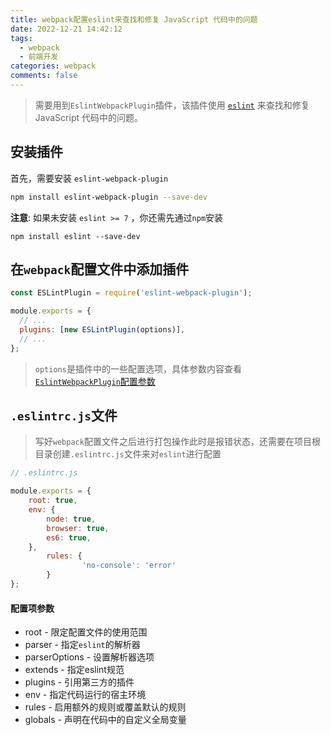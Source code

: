```yaml
---
title: webpack配置eslint来查找和修复 JavaScript 代码中的问题
date: 2022-12-21 14:42:12
tags:
  - webpack
  - 前端开发
categories: webpack
comments: false
---
```


> 需要用到`EslintWebpackPlugin`插件，该插件使用 [`eslint`](https://eslint.org/) 来查找和修复 JavaScript 代码中的问题。

## 安装插件

首先，需要安装 `eslint-webpack-plugin`

```bash
npm install eslint-webpack-plugin --save-dev
```

**注意**: 如果未安装 `eslint >= 7` ，你还需先通过` npm `安装

```
npm install eslint --save-dev
```

## 在`webpack`配置文件中添加插件

```javascript
const ESLintPlugin = require('eslint-webpack-plugin');

module.exports = {
  // ...
  plugins: [new ESLintPlugin(options)],
  // ...
};
```

> `options`是插件中的一些配置选项，具体参数内容查看[`EslintWebpackPlugin`配置参数](https://webpack.docschina.org/plugins/eslint-webpack-plugin/#options)

## `.eslintrc.js`文件

> 写好`webpack`配置文件之后进行打包操作此时是报错状态，还需要在项目根目录创建`.eslintrc.js`文件来对`eslint`进行配置

```javascript
// .eslintrc.js

module.exports = {
	root: true,
	env: {
		node: true,
		browser: true,
		es6: true,
	},
        rules: {
                'no-console': 'error'
        }
};
```

#### 配置项参数

- root - 限定配置文件的使用范围
- parser - 指定`eslint`的解析器
- parserOptions - 设置解析器选项
- extends - 指定eslint规范
- plugins - 引用第三方的插件
- env - 指定代码运行的宿主环境
- rules - 启用额外的规则或覆盖默认的规则
- globals - 声明在代码中的自定义全局变量
